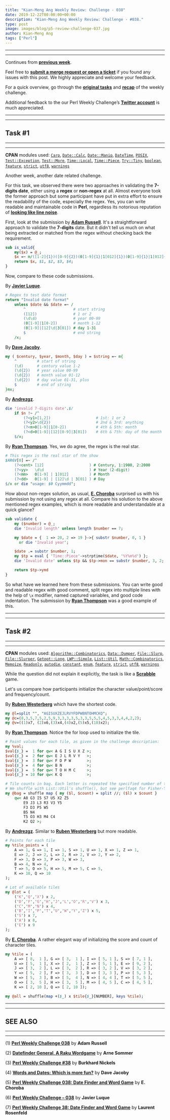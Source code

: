```yaml
---
title: "Kian-Meng Ang Weekly Review: Challenge - 038"
date: 2019-12-22T00:00:00+00:00
description: "Kian-Meng Ang Weekly Review: Challenge - #038."
type: post
image: images/blog/p5-review-challenge-037.jpg
author: Kian-Meng Ang
tags: ["Perl"]
---
```

***
***
Continues from [**previous week**](/blog/review-challenge-037/).

Feel free to [**submit a merge request or open a ticket**](https://github.com/manwar/perlweeklychallenge) if you found any issues with this post. We highly appreciate and welcome your feedback.

For a quick overview, go through the [**original tasks**](/blog/perl-weekly-challenge-038/) and [**recap**](/blog/recap-challenge-038/) of the weekly challenge.

Additional feedback to the our Perl Weekly Challenge’s [**Twitter account**](https://twitter.com/perlwchallenge?lang=en) is much appreciated.

***
***
## Task #1
***
***

**CPAN** modules used: [`Carp`](https://metacpan.org/pod/Carp), [`Date::Calc`](https://metacpan.org/pod/Date::Calc), [`Date::Manip`](https://metacpan.org/pod/Date::Manip), [`DateTime`](https://metacpan.org/pod/DateTime), [`POSIX`](https://metacpan.org/pod/POSIX), [`Test::Exception`](https://metacpan.org/pod/Test::Exception), [`Test::More`](https://metacpan.org/pod/Test::More), [`Time::Local`](https://metacpan.org/pod/Time::Local), [`Time::Piece`](https://metacpan.org/pod/Time::Piece), [`Try::Tiny`](https://metacpan.org/pod/Try::Tiny), [`boolean`](https://metacpan.org/pod/boolean), [`feature`](https://metacpan.org/pod/feature), [`strict`](https://metacpan.org/pod/strict), [`utf8`](https://metacpan.org/pod/utf8), [`warnings`](https://metacpan.org/pod/warnings)

Another week, another date related challenge.

For this task, we observed there were two approaches in validating the **7-digits date**, either using a **regex** or **non-regex** at all. Almost everyone took the former approach but some participant have put in extra effort to ensure the readability of the code, especially the regex. Yes, you can write readable and maintainable code in **Perl**, regardless its notorious reputation of [**looking like line noise**](https://www.perl.com/pub/2000/01/10PerlMyths.html/#Perl_looks_like_line_noise).

First, look at the submission by [**Adam Russell**](https://github.com/manwar/perlweeklychallenge-club/blob/master/challenge-038/adam-russell/perl5/ch-1.pl). It's a straightforward approach to validate the **7-digits** date. But it didn't tell us much on what being extracted or matched from the regex without checking back the requirement.

```perl
sub is_valid{
    my($x) = @_;
    $x =~ m/([1-2]{1})([0-9]{2})(0[1-9]{1}|1[012]{1})(0[1-9]{1}|1[012]{1}|2[0-9]{1})/;
    return $x, $1, $2, $3, $4;
}
```

Now, compare to these code submissions.

By [**Javier Luque**](https://github.com/manwar/perlweeklychallenge-club/blob/master/challenge-038/javier-luque/perl5/ch-1.pl).

```perl
# Regex to test date format
return "Invalid date format"
    unless $date && $date =~ /
        ^                     # start string
        ([12])                # 1 or 2
        (\d\d)                # year 00-99
        (0[1-9]|1[0-2])       # month 1-12
        (0[1-9]|[12]\d|3[01]) # day 1-31
        $                     # end string
    /x;
```

By [**Dave Jacoby**](https://github.com/manwar/perlweeklychallenge-club/blob/master/challenge-038/dave-jacoby/perl5/ch-1.pl).

```perl
my ( $century, $year, $month, $day ) = $string =~ m{
    ^         # start of string
    (\d)      # century value 1-2
    (\d{2})   # year value 00-99
    (\d{2})   # month value 01-12
    (\d{2})   # day value 01-31, plus
    $         # end of string
}mx;
```
By [**Andrezgz**](https://github.com/manwar/perlweeklychallenge-club/blob/master/challenge-038/andrezgz/perl5/ch-1.pl).

```perl
die 'invalid 7-digits date'.$/
    if $n !~ /^
        (?<y1>[1,2])                    # 1st: 1 or 2
        (?<y2>\d{2})                    # 2nd & 3rd: anything
        (?<m>0[1-9]|1[0-2])             # 4th & 5th: month
        (?<d>0[1-9]|[12][0-9]|3[01])    # 6th & 7th: day of the month
    $/x;
```

By [**Ryan Thompson**](https://github.com/manwar/perlweeklychallenge-club/blob/master/challenge-038/ryan-thompson/perl5/ch-1.pl). Yes, we do agree, the regex is the real star.

```perl
# This regex is the real star of the show
$ARGV[0] =~ /^
    (?<cent> [12]                    ) # Century, 1:1900, 2:2000
    (?<yy>   \d\d                    ) # Year (2-digit)
    (?<mm>   0[1-9] | 1[012]         ) # Month
    (?<dd>   0[1-9] | [12]\d | 3[01] ) # Day
$/x or die "usage: $0 Cyymmdd";
```

How about non-regex solution, as usual, [**E. Choroba**](https://github.com/manwar/perlweeklychallenge-club/blob/master/challenge-038/e-choroba/perl5/ch-1.pl) surprised us with his submission by not using any regex at all. Compare his solution to the above mentioned regex examples, which is more readable and understandable at a quick glance?

```perl
sub validate {
    my ($number) = @_;
    die 'Invalid length' unless length $number == 7;

    my $date = {  1 => 20, 2 => 19 }->{ substr $number, 0, 1 }
      or die 'Invalid year';

    $date .= substr $number, 1;
    my $tp = eval { 'Time::Piece'->strptime($date, '%Y%m%d') };
    die 'Invalid date' unless $tp && $tp->mon == substr $number, 3, 2;

    return $tp->ymd
}
```

So what have we learned here from these submissions. You can write good and readable regex with good comment, split regex into multiple lines with the help of `\x` modifier, named captured variables, and good code indentation. The submission by [**Ryan Thompson**](https://github.com/manwar/perlweeklychallenge-club/blob/master/challenge-038/ryan-thompson/perl5/ch-1.pl) was a good example of this.

***
***
## Task #2
***
***

**CPAN** modules used: [`Algorithm::Combinatorics`](https://metacpan.org/pod/Algorithm::Combinatorics), [`Data::Dumper`](https://metacpan.org/pod/Data::Dumper), [`File::Slurp`](https://metacpan.org/pod/File::Slurp), [`File::Slurper`](https://metacpan.org/pod/File::Slurper), [`Getopt::Long`](https://metacpan.org/pod/Getopt::Long), [`LWP::Simple`](https://metacpan.org/pod/LWP::Simple), [`List::Util`](https://metacpan.org/pod/List::Util), [`Math::Combinatorics`](https://metacpan.org/pod/Math::Combinatorics), [`Memoize`](https://metacpan.org/pod/Memoize), [`Readonly`](https://metacpan.org/pod/Readonly), [`autodie`](https://metacpan.org/pod/autodie), [`constant`](https://metacpan.org/pod/constant), [`enum`](https://metacpan.org/pod/enum), [`feature`](https://metacpan.org/pod/feature), [`strict`](https://metacpan.org/pod/strict), [`utf8`](https://metacpan.org/pod/utf8), [`warnings`](https://metacpan.org/pod/warnings)

While the question did not explain it explicitly, the task is like a [**Scrabble**](https://en.wikipedia.org/wiki/Scrabble) game.

Let's us compare how participants initialize the character value/point/score and frequency/count.

By [**Ruben Westerberg**](https://github.com/manwar/perlweeklychallenge-club/blob/master/challenge-038/ruben-westerberg/perl5/ch-2.pl) which have the shortest code.

```perl
my @l=split "", "AGISUXZEJLRVYFDPWBNTOHMCKQ";
my @c=(8,3,5,7,5,2,5,9,3,3,3,3,5,3,3,5,5,5,4,5,3,3,4,4,2,2);
my @v=((1)x7, (2)x6,(3)x4,(4)x2,(5)x5,(10)x2);
```

By [**Ryan Thompson**](https://github.com/manwar/perlweeklychallenge-club/blob/master/challenge-038/ryan-thompson/perl5/ch-2.pl). Notice the for loop used to initialize the tile.

```perl
# Point values for each tile, as given in the challenge description:
my %val;
$val{$_} =  1 for qw< A G I S U X Z >;
$val{$_} =  2 for qw< E J L R V Y   >;
$val{$_} =  3 for qw< F D P W       >;
$val{$_} =  4 for qw< B N           >;
$val{$_} =  5 for qw< T O H M C     >;
$val{$_} = 10 for qw< K Q           >;

# Tile counts in bag. Each letter is repeated the specified number of times
# We shuffle with List::Util's shuffle(), but see perlfaq4 for Fisher-Yates
my @bag = shuffle map { my ($l, $count) = split //; ($l) x $count }
    qw< A8 G3 I5 S7 U5 X2 Z5
        E9 J3 L3 R3 V3 Y5
        F3 D3 P5 W5
        B5 N4
        T5 O3 H3 M4 C4
        K2 Q2 >;
```

By [**Andrezgz**](https://github.com/manwar/perlweeklychallenge-club/blob/master/challenge-038/andrezgz/perl5/ch-2.pl). Similar to [**Ruben Westerberg**](https://github.com/manwar/perlweeklychallenge-club/blob/master/challenge-038/ruben-westerberg/perl5/ch-2.pl) but more readable.

```perl
# Points for each tile
my %tile_points = (
    A => 1, G => 1, I => 1, S => 1, U => 1, X => 1, Z => 1,
    E => 2, J => 2, L => 2, R => 2, V => 2, Y => 2,
    F => 3, D => 3, P => 3, W => 3,
    B => 4, N => 4,
    T => 5, O => 5, H => 5, M => 5, C => 5,
    K => 10, Q => 10
);

# Lot of available tiles
my @lot = (
    ('K','Q','X') x 2,
    ('D','F','G','H','J','L','O','R','V') x 3,
    ('C','M','N') x 4,
    ('B','I','P','T','U','W','Y','Z') x 5,
    ('S') x 7,
    ('A') x 8,
    ('E') x 9
);
```

By [**E. Choroba**](https://github.com/manwar/perlweeklychallenge-club/blob/master/challenge-038/e-choroba/perl5/ch-2.pl). A rather elegant way of initializing the score and count of character tiles.

```perl
my %tile = (
    A => [ 8,  1 ], G => [ 3,  1 ], I => [ 5, 1 ], S => [ 7, 1 ],
    U => [ 5,  1 ], X => [ 2,  1 ], Z => [ 5, 1 ], E => [ 9, 2 ],
    J => [ 3,  2 ], L => [ 3,  2 ], R => [ 3, 2 ], V => [ 3, 2 ],
    Y => [ 5,  2 ], F => [ 3,  3 ], D => [ 3, 3 ], P => [ 5, 3 ],
    W => [ 5,  3 ], B => [ 5,  4 ], N => [ 4, 4 ], T => [ 5, 5 ],
    O => [ 3,  5 ], H => [ 3,  5 ], M => [ 4, 5 ], C => [ 4, 5 ],
    K => [ 2, 10 ], Q => [ 2, 10 ]);

my @all = shuffle(map +($_) x $tile{$_}[NUMBER], keys %tile);
```

***
***
## SEE ALSO
***
***

(1) [**Perl Weekly Challenge 038**](https://adamcrussell.livejournal.com/12987.html) by **Adam Russell**

(2) [**Datefinder General, A Raku Wordgame**](https://raku-musings.com/date-word.html) by **Arne Sommer**

(3) [**Perl Weekly Challenge #38**](http://217.229.26.129:81/www/Perl/PWC/20191215_38/ch-1.html) by **Burkhard Nickels**

(4) [**Words and Dates: Which is more fun?**](https://jacoby.github.io/2019/12/10/words-and-dates-which-is-more-fun.html) by **Dave Jacoby**

(5) [**Perl Weekly Challenge 038: Date Finder and Word Game**](http://blogs.perl.org/users/e_choroba/2019/12/perl-weekly-challenge-038-date-finder-and-word-game.html) by **E. Choroba**

(6) [**Perl Weekly Challenge – 038**](https://perlchallenges.wordpress.com/2019/12/10/perl-weekly-challenge-038/) by **Javier Luque**

(7) [**Perl Weekly Challenge 38: Date Finder and Word Game**](http://blogs.perl.org/users/laurent_r/2019/12/perl-weekly-challenge-38-date-finder-and-word-game.html) by **Laurent Rosenfeld**
